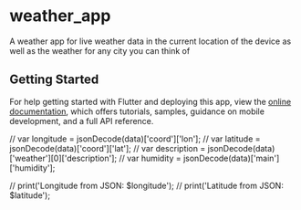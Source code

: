 # weather_app

A weather app for live weather data in the current location of the device as well as the weather for any city you can think of

## Getting Started



For help getting started with Flutter and deploying this app, view the
[online documentation](https://flutter.dev/docs), which offers tutorials,
samples, guidance on mobile development, and a full API reference.


//  var longitude = jsonDecode(data)['coord']['lon'];
//  var latitude = jsonDecode(data)['coord']['lat'];
//  var description = jsonDecode(data)['weather'][0]['description'];
//  var humidity = jsonDecode(data)['main']['humidity'];


//  print('Longitude from JSON: $longitude');
//  print('Latitude from JSON: $latitude');